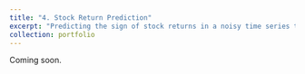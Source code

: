 ```yaml
---
title: "4. Stock Return Prediction"
excerpt: "Predicting the sign of stock returns in a noisy time series tabular dataset"
collection: portfolio
---
```


Coming soon. 